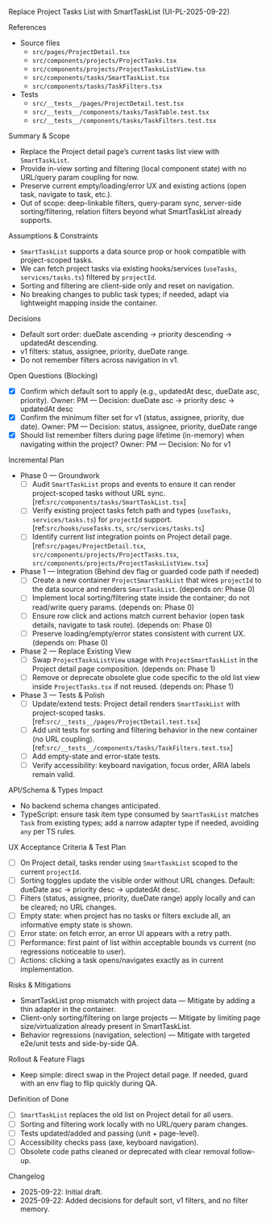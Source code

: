 Replace Project Tasks List with SmartTaskList (UI-PL-2025-09-22)

References

- Source files
  - `src/pages/ProjectDetail.tsx`
  - `src/components/projects/ProjectTasks.tsx`
  - `src/components/projects/ProjectTasksListView.tsx`
  - `src/components/tasks/SmartTaskList.tsx`
  - `src/components/tasks/TaskFilters.tsx`
- Tests
  - `src/__tests__/pages/ProjectDetail.test.tsx`
  - `src/__tests__/components/tasks/TaskTable.test.tsx`
  - `src/__tests__/components/tasks/TaskFilters.test.tsx`

Summary & Scope

- Replace the Project detail page’s current tasks list view with `SmartTaskList`.
- Provide in-view sorting and filtering (local component state) with no URL/query param coupling for now.
- Preserve current empty/loading/error UX and existing actions (open task, navigate to task, etc.).
- Out of scope: deep-linkable filters, query-param sync, server-side sorting/filtering, relation filters beyond what SmartTaskList already supports.

Assumptions & Constraints

- `SmartTaskList` supports a data source prop or hook compatible with project-scoped tasks.
- We can fetch project tasks via existing hooks/services (`useTasks`, `services/tasks.ts`) filtered by `projectId`.
- Sorting and filtering are client-side only and reset on navigation.
- No breaking changes to public task types; if needed, adapt via lightweight mapping inside the container.

Decisions

- Default sort order: dueDate ascending → priority descending → updatedAt descending.
- v1 filters: status, assignee, priority, dueDate range.
- Do not remember filters across navigation in v1.

Open Questions (Blocking)

- [x] Confirm which default sort to apply (e.g., updatedAt desc, dueDate asc, priority). Owner: PM — Decision: dueDate asc → priority desc → updatedAt desc
- [x] Confirm the minimum filter set for v1 (status, assignee, priority, due date). Owner: PM — Decision: status, assignee, priority, dueDate range
- [x] Should list remember filters during page lifetime (in-memory) when navigating within the project? Owner: PM — Decision: No for v1

Incremental Plan

- Phase 0 — Groundwork
  - [ ] Audit `SmartTaskList` props and events to ensure it can render project-scoped tasks without URL sync. [ref:`src/components/tasks/SmartTaskList.tsx`]
  - [ ] Verify existing project tasks fetch path and types (`useTasks`, `services/tasks.ts`) for `projectId` support. [ref:`src/hooks/useTasks.ts`, `src/services/tasks.ts`]
  - [ ] Identify current list integration points on Project detail page. [ref:`src/pages/ProjectDetail.tsx`, `src/components/projects/ProjectTasks.tsx`, `src/components/projects/ProjectTasksListView.tsx`]

- Phase 1 — Integration (Behind dev flag or guarded code path if needed)
  - [ ] Create a new container `ProjectSmartTaskList` that wires `projectId` to the data source and renders `SmartTaskList`. (depends on: Phase 0)
  - [ ] Implement local sorting/filtering state inside the container; do not read/write query params. (depends on: Phase 0)
  - [ ] Ensure row click and actions match current behavior (open task details, navigate to task route). (depends on: Phase 0)
  - [ ] Preserve loading/empty/error states consistent with current UX. (depends on: Phase 0)

- Phase 2 — Replace Existing View
  - [ ] Swap `ProjectTasksListView` usage with `ProjectSmartTaskList` in the Project detail page composition. (depends on: Phase 1)
  - [ ] Remove or deprecate obsolete glue code specific to the old list view inside `ProjectTasks.tsx` if not reused. (depends on: Phase 1)

- Phase 3 — Tests & Polish
  - [ ] Update/extend tests: Project detail renders `SmartTaskList` with project-scoped tasks. [ref:`src/__tests__/pages/ProjectDetail.test.tsx`]
  - [ ] Add unit tests for sorting and filtering behavior in the new container (no URL coupling). [ref:`src/__tests__/components/tasks/TaskFilters.test.tsx`]
  - [ ] Add empty-state and error-state tests.
  - [ ] Verify accessibility: keyboard navigation, focus order, ARIA labels remain valid.

API/Schema & Types Impact

- No backend schema changes anticipated.
- TypeScript: ensure task item type consumed by `SmartTaskList` matches `Task` from existing types; add a narrow adapter type if needed, avoiding `any` per TS rules.

UX Acceptance Criteria & Test Plan

- [ ] On Project detail, tasks render using `SmartTaskList` scoped to the current `projectId`.
- [ ] Sorting toggles update the visible order without URL changes. Default: dueDate asc → priority desc → updatedAt desc.
- [ ] Filters (status, assignee, priority, dueDate range) apply locally and can be cleared; no URL changes.
- [ ] Empty state: when project has no tasks or filters exclude all, an informative empty state is shown.
- [ ] Error state: on fetch error, an error UI appears with a retry path.
- [ ] Performance: first paint of list within acceptable bounds vs current (no regressions noticeable to user).
- [ ] Actions: clicking a task opens/navigates exactly as in current implementation.

Risks & Mitigations

- SmartTaskList prop mismatch with project data — Mitigate by adding a thin adapter in the container.
- Client-only sorting/filtering on large projects — Mitigate by limiting page size/virtualization already present in SmartTaskList.
- Behavior regressions (navigation, selection) — Mitigate with targeted e2e/unit tests and side-by-side QA.

Rollout & Feature Flags

- Keep simple: direct swap in the Project detail page. If needed, guard with an env flag to flip quickly during QA.

Definition of Done

- [ ] `SmartTaskList` replaces the old list on Project detail for all users.
- [ ] Sorting and filtering work locally with no URL/query param changes.
- [ ] Tests updated/added and passing (unit + page-level).
- [ ] Accessibility checks pass (axe, keyboard navigation).
- [ ] Obsolete code paths cleaned or deprecated with clear removal follow-up.

Changelog

- 2025-09-22: Initial draft.
- 2025-09-22: Added decisions for default sort, v1 filters, and no filter memory.
